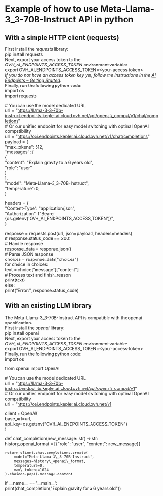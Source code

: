 # **Example of how to use Meta-Llama-3\_3-70B-Instruct API in python**

## **With a simple HTTP client (requests)**

First install the *requests* library:  
pip install requests  
Next, export your access token to the *OVH\_AI\_ENDPOINTS\_ACCESS\_TOKEN* environment variable:  
export OVH\_AI\_ENDPOINTS\_ACCESS\_TOKEN=\<your-access-token\>  
*If you do not have an access token key yet, follow the instructions in the [AI Endpoints – Getting Started](https://help.ovhcloud.com/csm/en-gb-public-cloud-ai-endpoints-getting-started?id=kb_article_view&sysparm_article=KB0065401).*  
Finally, run the following python code:  
import os  
import requests  
   
\# You can use the model dedicated URL  
url \= "https://llama-3-3-70b-instruct.endpoints.kepler.ai.cloud.ovh.net/api/openai\_compat/v1/chat/completions"  
\# Or our unified endpoint for easy model switching with optimal OpenAI compatibility  
url \= "https://oai.endpoints.kepler.ai.cloud.ovh.net/v1/chat/completions"  
payload \= {  
    "max\_tokens": 512,  
    "messages": \[  
        {  
            "content": "Explain gravity to a 6 years old",  
            "role": "user"  
        }  
    \],  
    "model": "Meta-Llama-3\_3-70B-Instruct",  
    "temperature": 0,  
}  
   
headers \= {  
    "Content-Type": "application/json",  
    "Authorization": f"Bearer {os.getenv('OVH\_AI\_ENDPOINTS\_ACCESS\_TOKEN')}",  
}  
   
response \= requests.post(url, json=payload, headers=headers)  
if response.status\_code \== 200:  
    \# Handle response  
    response\_data \= response.json()  
    \# Parse JSON response  
    choices \= response\_data\["choices"\]  
    for choice in choices:  
        text \= choice\["message"\]\["content"\]  
        \# Process text and finish\_reason  
        print(text)  
else:  
    print("Error:", response.status\_code)

## **With an existing LLM library**

The Meta-Llama-3\_3-70B-Instruct API is compatible with the openai specification.  
First install the *openai* library:  
pip install openai  
Next, export your access token to the *OVH\_AI\_ENDPOINTS\_ACCESS\_TOKEN* environment variable:  
export OVH\_AI\_ENDPOINTS\_ACCESS\_TOKEN=\<your-access-token\>  
Finally, run the following python code:  
import os

from openai import OpenAI

\# You can use the model dedicated URL  
url \= "https://llama-3-3-70b-instruct.endpoints.kepler.ai.cloud.ovh.net/api/openai\_compat/v1"  
\# Or our unified endpoint for easy model switching with optimal OpenAI compatibility  
url \= "https://oai.endpoints.kepler.ai.cloud.ovh.net/v1

client \= OpenAI(  
    base\_url=url,  
    api\_key=os.getenv("OVH\_AI\_ENDPOINTS\_ACCESS\_TOKEN")  
)

def chat\_completion(new\_message: str) \-\> str:  
    history\_openai\_format \= \[{"role": "user", "content": new\_message}\]

    return client.chat.completions.create(  
        model="Meta-Llama-3\_3-70B-Instruct",  
        messages=history\_openai\_format,  
        temperature=0,  
        max\_tokens=1024  
    ).choices.pop().message.content

if \_\_name\_\_ \== '\_\_main\_\_':  
    print(chat\_completion("Explain gravity for a 6 years old"))   
